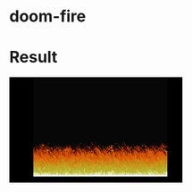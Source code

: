 # doom-fire

Result
=============
![fire][fire]


[fire]: https://raw.githubusercontent.com/tacsio/doom-fire/master/fire.gif
